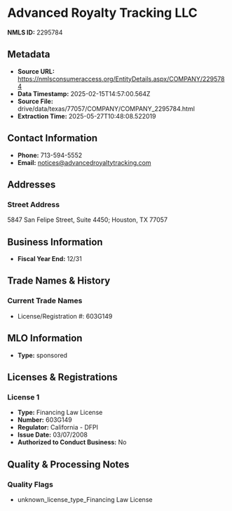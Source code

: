 # Advanced Royalty Tracking LLC

**NMLS ID:** 2295784

## Metadata
- **Source URL:** https://nmlsconsumeraccess.org/EntityDetails.aspx/COMPANY/2295784
- **Data Timestamp:** 2025-02-15T14:57:00.564Z
- **Source File:** drive/data/texas/77057/COMPANY/COMPANY_2295784.html
- **Extraction Time:** 2025-05-27T10:48:08.522019

## Contact Information
- **Phone:** 713-594-5552
- **Email:** notices@advancedroyaltytracking.com

## Addresses
### Street Address
5847 San Felipe Street, Suite 4450; Houston, TX 77057

## Business Information
- **Fiscal Year End:** 12/31

## Trade Names & History
### Current Trade Names
- License/Registration #: 603G149

## MLO Information
- **Type:** sponsored

## Licenses & Registrations

### License 1
- **Type:** Financing Law License
- **Number:** 603G149
- **Regulator:** California - DFPI
- **Issue Date:** 03/07/2008
- **Authorized to Conduct Business:** No

## Quality & Processing Notes
### Quality Flags
- unknown_license_type_Financing Law License
